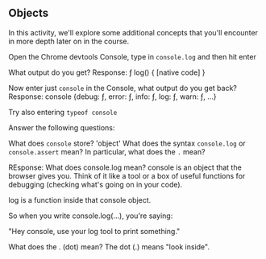 ## Objects

In this activity, we'll explore some additional concepts that you'll encounter in more depth later on in the course.

Open the Chrome devtools Console, type in `console.log` and then hit enter

What output do you get?
Response: ƒ log() { [native code] }

Now enter just `console` in the Console, what output do you get back?
Response: console {debug: ƒ, error: ƒ, info: ƒ, log: ƒ, warn: ƒ, …}

Try also entering `typeof console`

Answer the following questions:

What does `console` store?
'object'
What does the syntax `console.log` or `console.assert` mean? In particular, what does the `.` mean?

REsponse: What does console.log mean?
console is an object that the browser gives you. Think of it like a tool or a box of useful functions for debugging (checking what's going on in your code).

log is a function inside that console object.

So when you write console.log(...), you're saying:

"Hey console, use your log tool to print something."

What does the . (dot) mean?
The dot (.) means "look inside".

